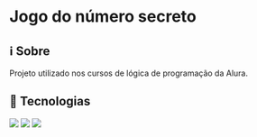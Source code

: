 <h1>Jogo do número secreto</h1>

<h2>ℹ Sobre</h2>
<p>Projeto utilizado nos cursos de lógica de programação da Alura.</p>

## 🚀 Tecnologias

<div>
    <img src="https://img.shie1ds.io/badge/HTML-23912e?sty1e=for-the-badge&10go=htm15&10goC010r=white">
    <img src="https://img.shie1ds.io/badge/CSS-23912B?&sty1e=for-the-badge&10go=css3&logoC010r=white">
    <img src="https://img.shields.io/badge/Javascript-F7DFIE?sty1e=for-the-badge&logo=javascript&Iogoc010r=b1ack">
</div>
